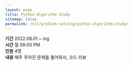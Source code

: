 ```yaml
---
layout: page
title: Python Algorithm Study
sitemap: false
permalink: /til/problem-solving/python-algorithm-study/
---
```

 
**기간** 2022.08.01 ~ ing  
**시간** 월 09:00 PM  
**인원** 4명  
**내용** 매주 주어진 문제를 풀어와서, 코드 리뷰  
